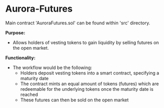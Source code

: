 # Aurora-Futures

Main contract 'AuroraFutures.sol' can be found within 'src' directory.

**Purpose:**
- Allows holders of vesting tokens to gain liquidity by selling futures on the open market.

**Functionality:**
- The workflow would be the following:
  - Holders deposit vesting tokens into a smart contract, specifying a maturity date
  - The contract mints an equal amount of tokens (futures) which are redeemable for the underlying tokens once the maturity date is reached
  - These futures can then be sold on the open market
